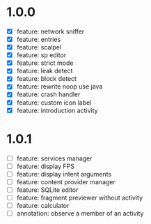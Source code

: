 # 1.0.0
- [x] feature: network sniffer
- [x] feature: entries
- [x] feature: scalpel
- [x] feature: sp editor
- [x] feature: strict mode
- [x] feature: leak detect
- [x] feature: block detect
- [x] feature: rewrite noop use java
- [x] feature: crash handler
- [x] feature: custom icon label
- [x] feature: introduction activity

# 1.0.1
- [ ] feature: services manager
- [ ] feature: display FPS
- [ ] feature: display intent arguments
- [ ] feature: content provider manager
- [ ] feature: SQLite editor
- [ ] feature: fragment previewer without activity
- [ ] feature: calculator
- [ ] annotation: observe a member of an activity